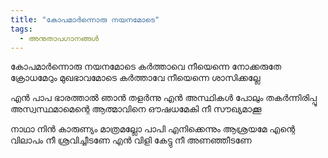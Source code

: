 ```yaml
---
title: "കോപമാര്‍ന്നൊരു നയനമോടെ"
tags:
  - അനുതാപഗാനങ്ങൾ
---
```

കോപമാര്‍ന്നൊരു നയനമോടെ
കര്‍ത്താവെ നീയെന്നെ നോക്കരുതേ
ക്രോധമേറും മുഖഭാവമോടെ
കര്‍ത്താവേ നീയെന്നെ ശാസിക്കല്ലേ

എന്‍ പാപ ഭാരത്താൽ ഞാൻ  തളര്‍ന്നു
എന്‍ അസ്ഥികള്‍ പോലും തകര്‍ന്നിരിപ്പൂ 
അസ്വസ്ഥമാമെന്റെ ആത്മാവിനെ
ഔഷധമേകി നീ സൗഖ്യമാക്കൂ

നാഥാ നിന്‍ കാരുണ്യം മാത്രമല്ലോ
പാപി എനിക്കെന്നും ആശ്രയമേ
എന്റെ വിലാപം നീ ശ്രവിച്ചീടണേ
എന്‍ വിളി കേട്ടു നീ അണഞ്ഞീടണേ